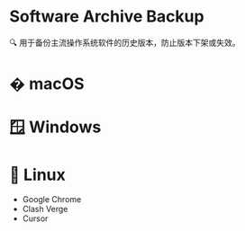 # Software Archive Backup

🔍 用于备份主流操作系统软件的历史版本，防止版本下架或失效。


# � macOS

# 🪟 Windows

# 🐧 Linux

- Google Chrome
- Clash Verge
- Cursor